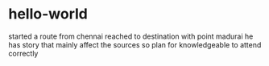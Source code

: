 # hello-world
started a route from chennai
reached to destination with point madurai
he has story that mainly affect the sources
so plan for knowledgeable to attend correctly 
